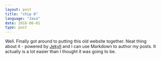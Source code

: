 ```yaml
---
layout: post
title: "chip 8"
language: "Java"
date: 2016-06-01
type: post
---
```


Well. Finally got around to putting this old website together. Neat thing about it - powered by [Jekyll](http://jekyllrb.com) and I can use Markdown to author my posts. It actually is a lot easier than I thought it was going to be.
